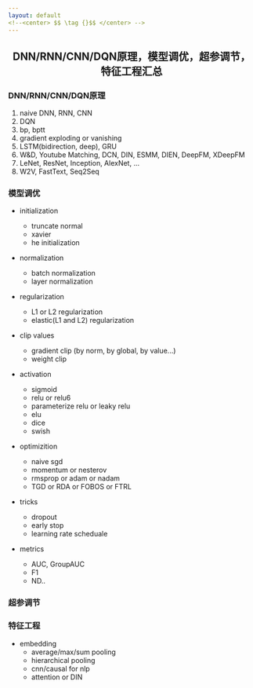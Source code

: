 ```yaml
---
layout: default
<!--<center> $$ \tag {}$$ </center> -->
---
```


## <center> DNN/RNN/CNN/DQN原理，模型调优，超参调节，特征工程汇总 </center>

### DNN/RNN/CNN/DQN原理
1. naive DNN, RNN, CNN
2. DQN
3. bp, bptt
4. gradient exploding or vanishing
5. LSTM(bidirection, deep), GRU
6. W&D, Youtube Matching, DCN, DIN, ESMM, DIEN, DeepFM, XDeepFM
7. LeNet, ResNet, Inception, AlexNet, ...
8. W2V, FastText, Seq2Seq


### 模型调优
- initialization
	- truncate normal
	- xavier
	- he initialization

- normalization
	- batch normalization
	- layer normalization

- regularization
	- L1 or L2 regularization
	- elastic(L1 and L2) regularization

- clip values
	- gradient clip (by norm, by global, by value...)
	- weight clip

- activation
	- sigmoid
	- relu or relu6
	- parameterize relu or leaky relu
	- elu
	- dice
	- swish

- optimizition
	- naive sgd
	- momentum or nesterov
	- rmsprop or adam or nadam
	- TGD or RDA or FOBOS or FTRL

- tricks
	- dropout
	- early stop
	- learning rate scheduale

- metrics
	- AUC, GroupAUC
	- F1 
	- ND..

### 超参调节

### 特征工程
- embedding
	- average/max/sum pooling
	- hierarchical pooling
	- cnn/causal for nlp
	- attention or DIN
